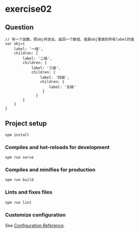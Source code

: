 # exercise02

## Question

```
// 写一个函数，把obj传进去，返回一个数组，值是obj里面的所有label的值
var obj={
    label: '一级',
    children: {
        label: '二级',
        children: {
            label: '三级',
            children: {
                label: '四级',
                children: {
                    label: '五级'
                 }
              }
        }
    }
}
```

## Project setup
```
npm install
```

### Compiles and hot-reloads for development
```
npm run serve
```

### Compiles and minifies for production
```
npm run build
```

### Lints and fixes files
```
npm run lint
```

### Customize configuration
See [Configuration Reference](https://cli.vuejs.org/config/).
